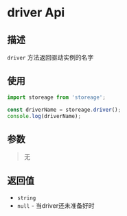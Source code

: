 # driver Api

## 描述

`driver` 方法返回驱动实例的名字

## 使用

```ts
import storeage from 'storeage';

const driverName = storeage.driver();
console.log(driverName);
```

## 参数

> 无

## 返回值

- `string`
- `null` - 当driver还未准备好时
